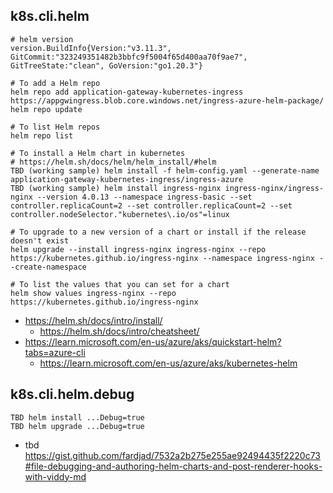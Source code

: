 ## k8s.cli.helm

```
# helm version
version.BuildInfo{Version:"v3.11.3", GitCommit:"323249351482b3bbfc9f5004f65d400aa70f9ae7", GitTreeState:"clean", GoVersion:"go1.20.3"}
```

```
# To add a Helm repo
helm repo add application-gateway-kubernetes-ingress https://appgwingress.blob.core.windows.net/ingress-azure-helm-package/
helm repo update

# To list Helm repos
helm repo list
```

```
# To install a Helm chart in kubernetes
# https://helm.sh/docs/helm/helm_install/#helm
TBD (working sample) helm install -f helm-config.yaml --generate-name application-gateway-kubernetes-ingress/ingress-azure
TBD (working sample) helm install ingress-nginx ingress-nginx/ingress-nginx --version 4.0.13 --namespace ingress-basic --set controller.replicaCount=2 --set controller.replicaCount=2 --set controller.nodeSelector."kubernetes\.io/os"=linux

# To upgrade to a new version of a chart or install if the release doesn't exist
helm upgrade --install ingress-nginx ingress-nginx --repo https://kubernetes.github.io/ingress-nginx --namespace ingress-nginx --create-namespace

# To list the values that you can set for a chart
helm show values ingress-nginx --repo https://kubernetes.github.io/ingress-nginx
```

- https://helm.sh/docs/intro/install/
  - https://helm.sh/docs/intro/cheatsheet/
- https://learn.microsoft.com/en-us/azure/aks/quickstart-helm?tabs=azure-cli
  - https://learn.microsoft.com/en-us/azure/aks/kubernetes-helm

## k8s.cli.helm.debug
```
TBD helm install ...Debug=true
TBD helm upgrade ...Debug=true
```
- tbd https://gist.github.com/fardjad/7532a2b275e255ae92494435f2220c73#file-debugging-and-authoring-helm-charts-and-post-renderer-hooks-with-viddy-md
